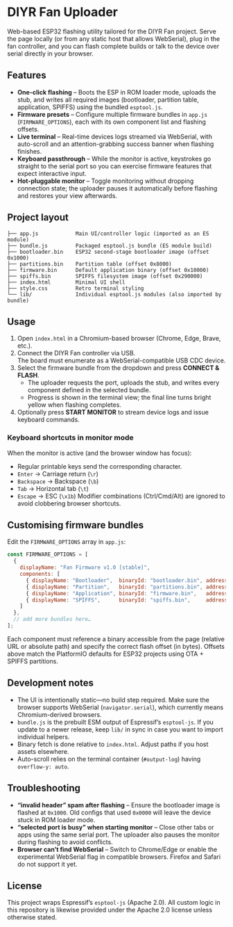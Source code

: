 # DIYR Fan Uploader

Web-based ESP32 flashing utility tailored for the DIYR Fan project. Serve the page locally (or from any static host that allows WebSerial), plug in the fan controller, and you can flash complete builds or talk to the device over serial directly in your browser.

## Features

- **One-click flashing** – Boots the ESP in ROM loader mode, uploads the stub, and writes all required images (bootloader, partition table, application, SPIFFS) using the bundled `esptool.js`.
- **Firmware presets** – Configure multiple firmware bundles in `app.js` (`FIRMWARE_OPTIONS`), each with its own component list and flashing offsets.
- **Live terminal** – Real-time devices logs streamed via WebSerial, with auto-scroll and an attention-grabbing success banner when flashing finishes.
- **Keyboard passthrough** – While the monitor is active, keystrokes go straight to the serial port so you can exercise firmware features that expect interactive input.
- **Hot-pluggable monitor** – Toggle monitoring without dropping connection state; the uploader pauses it automatically before flashing and restores your view afterwards.

## Project layout

```
├── app.js            Main UI/controller logic (imported as an ES module)
├── bundle.js         Packaged esptool.js bundle (ES module build)
├── bootloader.bin    ESP32 second-stage bootloader image (offset 0x1000)
├── partitions.bin    Partition table (offset 0x8000)
├── firmware.bin      Default application binary (offset 0x10000)
├── spiffs.bin        SPIFFS filesystem image (offset 0x290000)
├── index.html        Minimal UI shell
├── style.css         Retro terminal styling
└── lib/              Individual esptool.js modules (also imported by bundle)
```

## Usage

1. Open `index.html` in a Chromium-based browser (Chrome, Edge, Brave, etc.).
2. Connect the DIYR Fan controller via USB.  
   The board must enumerate as a WebSerial-compatible USB CDC device.
3. Select the firmware bundle from the dropdown and press **CONNECT & FLASH**.
   - The uploader requests the port, uploads the stub, and writes every component defined in the selected bundle.
   - Progress is shown in the terminal view; the final line turns bright yellow when flashing completes.
4. Optionally press **START MONITOR** to stream device logs and issue keyboard commands.

### Keyboard shortcuts in monitor mode

When the monitor is active (and the browser window has focus):
- Regular printable keys send the corresponding character.
- `Enter` → Carriage return (`\r`)
- `Backspace` → Backspace (`\b`)
- `Tab` → Horizontal tab (`\t`)
- `Escape` → ESC (`\x1b`)
Modifier combinations (Ctrl/Cmd/Alt) are ignored to avoid clobbering browser shortcuts.

## Customising firmware bundles

Edit the `FIRMWARE_OPTIONS` array in `app.js`:

```js
const FIRMWARE_OPTIONS = [
  {
    displayName: "Fan Firmware v1.0 [stable]",
    components: [
      { displayName: "Bootloader",  binaryId: "bootloader.bin", address: 0x00001000 },
      { displayName: "Partition",   binaryId: "partitions.bin", address: 0x00008000 },
      { displayName: "Application", binaryId: "firmware.bin",   address: 0x00010000 },
      { displayName: "SPIFFS",      binaryId: "spiffs.bin",     address: 0x00290000 }
    ]
  },
  // add more bundles here…
];
```

Each component must reference a binary accessible from the page (relative URL or absolute path) and specify the correct flash offset (in bytes). Offsets above match the PlatformIO defaults for ESP32 projects using OTA + SPIFFS partitions.

## Development notes

- The UI is intentionally static—no build step required. Make sure the browser supports WebSerial (`navigator.serial`), which currently means Chromium-derived browsers.
- `bundle.js` is the prebuilt ESM output of Espressif’s `esptool-js`. If you update to a newer release, keep `lib/` in sync in case you want to import individual helpers.
- Binary fetch is done relative to `index.html`. Adjust paths if you host assets elsewhere.
- Auto-scroll relies on the terminal container (`#output-log`) having `overflow-y: auto`.

## Troubleshooting

- **“invalid header” spam after flashing** – Ensure the bootloader image is flashed at `0x1000`. Old configs that used `0x0000` will leave the device stuck in ROM loader mode.
- **“selected port is busy” when starting monitor** – Close other tabs or apps using the same serial port. The uploader also pauses the monitor during flashing to avoid conflicts.
- **Browser can’t find WebSerial** – Switch to Chrome/Edge or enable the experimental WebSerial flag in compatible browsers. Firefox and Safari do not support it yet.

## License

This project wraps Espressif’s `esptool-js` (Apache 2.0). All custom logic in this repository is likewise provided under the Apache 2.0 license unless otherwise stated.

